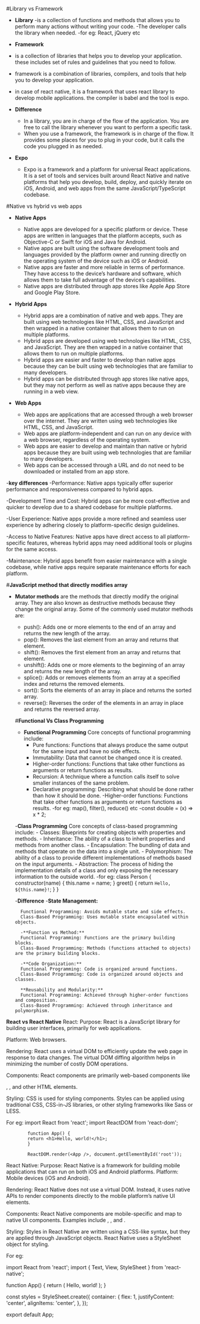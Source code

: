#Library vs Framework

- **Library**
  -is a collection of functions and methods that allows you to perform many actions without writing your code.
  -The developer calls the library when needed.
  -for eg: React, jQuery etc

- **Framework**
- is a collection of libraries that helps you to develop your application. these includes set of rules and guidelines that you need to follow.
- framework is a combination of libraries, compilers, and tools that help you to develop your application.
- in case of react native, it is a framework that uses react library to develop mobile applications. the compiler is babel and the tool is expo.

- **Difference**

  - In a library, you are in charge of the flow of the application. You are free to call the library whenever you want to perform a specific task.
  - When you use a framework, the framework is in charge of the flow. It provides some places for you to plug in your code, but it calls the code you plugged in as needed.

- **Expo**
  - Expo is a framework and a platform for universal React applications. It is a set of tools and services built around React Native and native platforms that help you develop, build, deploy, and quickly iterate on iOS, Android, and web apps from the same JavaScript/TypeScript codebase.

#Native vs hybrid vs web apps

- **Native Apps**

  - Native apps are developed for a specific platform or device. These apps are written in languages that the platform accepts, such as Objective-C or Swift for iOS and Java for Android.
  - Native apps are built using the software development tools and languages provided by the platform owner and running directly on the operating system of the device such as iOS or Android.
  - Native apps are faster and more reliable in terms of performance. They have access to the device’s hardware and software, which allows them to take full advantage of the device’s capabilities.
  - Native apps are distributed through app stores like Apple App Store and Google Play Store.

- **Hybrid Apps**

  - Hybrid apps are a combination of native and web apps. They are built using web technologies like HTML, CSS, and JavaScript and then wrapped in a native container that allows them to run on multiple platforms.
  - Hybrid apps are developed using web technologies like HTML, CSS, and JavaScript. They are then wrapped in a native container that allows them to run on multiple platforms.
  - Hybrid apps are easier and faster to develop than native apps because they can be built using web technologies that are familiar to many developers.
  - Hybrid apps can be distributed through app stores like native apps, but they may not perform as well as native apps because they are running in a web view.

- **Web Apps**
  - Web apps are applications that are accessed through a web browser over the internet. They are written using web technologies like HTML, CSS, and JavaScript.
  - Web apps are platform-independent and can run on any device with a web browser, regardless of the operating system.
  - Web apps are easier to develop and maintain than native or hybrid apps because they are built using web technologies that are familiar to many developers.
  - Web apps can be accessed through a URL and do not need to be downloaded or installed from an app store.

-**key differences**
-Performance: Native apps typically offer superior performance and responsiveness compared to hybrid apps.

-Development Time and Cost: Hybrid apps can be more cost-effective and quicker to develop due to a shared codebase for multiple platforms.

-User Experience: Native apps provide a more refined and seamless user experience by adhering closely to platform-specific design guidelines.

-Access to Native Features: Native apps have direct access to all platform-specific features, whereas hybrid apps may need additional tools or plugins for the same access.

-Maintenance: Hybrid apps benefit from easier maintenance with a single codebase, while native apps require separate maintenance efforts for each platform.

#**JavaScript method that directly modifies array**

- **Mutator methods** are the methods that directly modify the original array. They are also known as destructive methods because they change the original array. Some of the commonly used mutator methods are:

  - push(): Adds one or more elements to the end of an array and returns the new length of the array.
  - pop(): Removes the last element from an array and returns that element.
  - shift(): Removes the first element from an array and returns that element.
  - unshift(): Adds one or more elements to the beginning of an array and returns the new length of the array.
  - splice(): Adds or removes elements from an array at a specified index and returns the removed elements.
  - sort(): Sorts the elements of an array in place and returns the sorted array.
  - reverse(): Reverses the order of the elements in an array in place and returns the reversed array.

  #**Functional Vs Class Programming**

  - **Functional Programming**
    Core concepts of functional programming include:
    - Pure functions: Functions that always produce the same output for the same input and have no side effects.
    - Immutability: Data that cannot be changed once it is created.
    - Higher-order functions: Functions that take other functions as arguments or return functions as results.
    - Recursion: A technique where a function calls itself to solve smaller instances of the same problem.
    - Declarative programming: Describing what should be done rather than how it should be done.
      -Higher-order functions: Functions that take other functions as arguments or return functions as results.
      -for eg: map(), filter(), reduce() etc
      -const double = (x) => x \* 2;

  -**Class Programming**
  Core concepts of class-based programming include: - Classes: Blueprints for creating objects with properties and methods. - Inheritance: The ability of a class to inherit properties and methods from another class. - Encapsulation: The bundling of data and methods that operate on the data into a single unit. - Polymorphism: The ability of a class to provide different implementations of methods based on the input arguments. - Abstraction: The process of hiding the implementation details of a class and only exposing the necessary information to the outside world.
  -for eg: class Person { constructor(name) { this.name = name; } greet() { return `Hello, ${this.name}!`; } }

  -**Difference** -**State Management:**

        Functional Programming: Avoids mutable state and side effects.
        Class-Based Programming: Uses mutable state encapsulated within objects.

        -**Function vs Method:**
        Functional Programming: Functions are the primary building blocks.
        Class-Based Programming: Methods (functions attached to objects) are the primary building blocks.

        -**Code Organization:**
        Functional Programming: Code is organized around functions.
        Class-Based Programming: Code is organized around objects and classes.

        **Reusability and Modularity:**
        Functional Programming: Achieved through higher-order functions and composition.
        Class-Based Programming: Achieved through inheritance and polymorphism.

**React vs React Native**
React:
Purpose: React is a JavaScript library for building user interfaces, primarily for web applications.

Platform: Web browsers.

Rendering: React uses a virtual DOM to efficiently update the web page in response to data changes. The virtual DOM diffing algorithm helps in minimizing the number of costly DOM operations.

Components: React components are primarily web-based components like <div>, <span>, and other HTML elements.

Styling: CSS is used for styling components. Styles can be applied using traditional CSS, CSS-in-JS libraries, or other styling frameworks like Sass or LESS.

For eg:
import React from 'react';
import ReactDOM from 'react-dom';

            function App() {
            return <h1>Hello, world!</h1>;
            }

            ReactDOM.render(<App />, document.getElementById('root'));

React Native:
Purpose: React Native is a framework for building mobile applications that can run on both iOS and Android platforms.
Platform: Mobile devices (iOS and Android).

Rendering: React Native does not use a virtual DOM. Instead, it uses native APIs to render components directly to the mobile platform’s native UI elements.

Components: React Native components are mobile-specific and map to native UI components. Examples include <View>, <Text>, and <ScrollView>.

Styling: Styles in React Native are written using a CSS-like syntax, but they are applied through JavaScript objects. React Native uses a StyleSheet object for styling.

For eg:

import React from 'react';
import { Text, View, StyleSheet } from 'react-native';

function App() {
return (
<View style={styles.container}>
<Text>Hello, world!</Text>
</View>
);
}

const styles = StyleSheet.create({
container: {
flex: 1,
justifyContent: 'center',
alignItems: 'center',
},
});

export default App;
